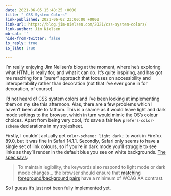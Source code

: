 ```yaml
---
date: 2021-06-05 15:48:25 +0000
title: " CSS System Colors"
link-published: 2021-06-02 23:00:00 +0000
link-url: https://blog.jim-nielsen.com/2021/css-system-colors/
link-author: Jim Nielsen
mb-cat: ''
hide-from-twitter: false
is_reply: true
is_like: true

---
```

I’m really enjoying Jim Neilsen’s blog at the moment, where he’s exploring what HTML is really for, and what it can do. It’s quite inspiring, and has got me reaching for a “purer” approach that focuses on accessibility and interoperability rather than decoration (not that I’ve ever gone in for decoration, of course).

I’d not heard of CSS system colors and I’ve been looking at implementing them on my site this afternoon. Alas, there are a few problems which I haven’t been able to fathom. This is a shame as it would leave light and dark mode settings to the browser, which in turn would mimic the OS’s colour choices. Apart from being very cool, it’d save a fair few `prefers-color-scheme` declarations in my stylesheet.

Firstly, I couldn’t actually get `color-scheme: light dark;` to work in Firefox 89.0, but it was fine in Safari 14.1.1. Secondly, Safari only seems to have a single set of link colours, so if you’re in dark mode you’ll struggle to see links as they’ll render in the default blue you see on white backgrounds. [The spec says](https://drafts.csswg.org/css-color/#css-system-colors):

> To maintain legibility, the [<system-color>](https://drafts.csswg.org/css-color/#typedef-system-color "Expands to: activetext | buttonborder | buttonface | buttontext | canvas | canvastext | field | fieldtext | graytext | highlight | highlighttext | linktext | mark | marktext | visitedtext") keywords also respond to light mode or dark mode changes... the browser should ensure that [matching foreground/background pairs](https://drafts.csswg.org/css-color/#system-color-pairs) have a minimum of WCAG AA contrast.

So I guess it’s just not been fully implemented yet.